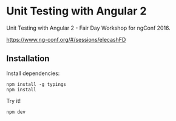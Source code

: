 # Unit Testing with Angular 2

Unit Testing with Angular 2 - Fair Day Workshop for ngConf 2016.

https://www.ng-conf.org/#/sessions/elecashFD

## Installation

Install dependencies:

```
npm install -g typings
npm install
```

Try it!

```
npm dev
```
